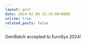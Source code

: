 ```yaml
---
layout: post
date: 2024-02-08 22:24:00+0800
inline: true
related_posts: false
---
```


GeniBatch accepted to EuroSys 2024!
